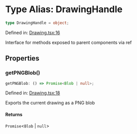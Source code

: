 # Type Alias: DrawingHandle

```ts
type DrawingHandle = object;
```

Defined in: [Drawing.tsx:16](https://github.com/Capstone-Projects-2025-Fall/project-001-sketch2screen/blob/f6427b83281d7a02723fc969f7748696727ec7bf/frontend/src/App/Drawing.tsx#L16)

Interface for methods exposed to parent components via ref

## Properties

### getPNGBlob()

```ts
getPNGBlob: () => Promise<Blob | null>;
```

Defined in: [Drawing.tsx:18](https://github.com/Capstone-Projects-2025-Fall/project-001-sketch2screen/blob/f6427b83281d7a02723fc969f7748696727ec7bf/frontend/src/App/Drawing.tsx#L18)

Exports the current drawing as a PNG blob

#### Returns

`Promise`\<`Blob` \| `null`\>
